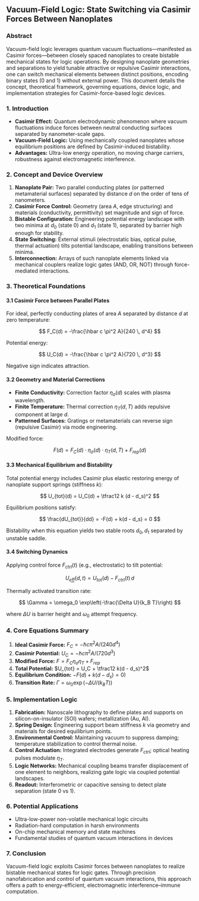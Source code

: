 ## Vacuum-Field Logic: State Switching via Casimir Forces Between Nanoplates

### Abstract

Vacuum-field logic leverages quantum vacuum fluctuations—manifested as Casimir forces—between closely spaced nanoplates to create bistable mechanical states for logic operations. By designing nanoplate geometries and separations to yield tunable attractive or repulsive Casimir interactions, one can switch mechanical elements between distinct positions, encoding binary states (0 and 1) without external power. This document details the concept, theoretical framework, governing equations, device logic, and implementation strategies for Casimir-force-based logic devices.

### 1. Introduction

* **Casimir Effect:** Quantum electrodynamic phenomenon where vacuum fluctuations induce forces between neutral conducting surfaces separated by nanometer-scale gaps.
* **Vacuum-Field Logic:** Using mechanically coupled nanoplates whose equilibrium positions are defined by Casimir-induced bistability.
* **Advantages:** Ultra-low energy operation, no moving charge carriers, robustness against electromagnetic interference.

### 2. Concept and Device Overview

1. **Nanoplate Pair:** Two parallel conducting plates (or patterned metamaterial surfaces) separated by distance $d$ on the order of tens of nanometers.
2. **Casimir Force Control:** Geometry (area $A$, edge structuring) and materials (conductivity, permittivity) set magnitude and sign of force.
3. **Bistable Configuration:** Engineering potential energy landscape with two minima at $d_0$ (state 0) and $d_1$ (state 1), separated by barrier high enough for stability.
4. **State Switching:** External stimuli (electrostatic bias, optical pulse, thermal actuation) tilts potential landscape, enabling transitions between minima.
5. **Interconnection:** Arrays of such nanoplate elements linked via mechanical couplers realize logic gates (AND, OR, NOT) through force-mediated interactions.

### 3. Theoretical Foundations

#### 3.1 Casimir Force between Parallel Plates

For ideal, perfectly conducting plates of area $A$ separated by distance $d$ at zero temperature:

$$
F_C(d) = -\frac{\hbar c \pi^2 A}{240 \, d^4}
$$

Potential energy:

$$
U_C(d) = -\frac{\hbar c \pi^2 A}{720 \, d^3}
$$

Negative sign indicates attraction.

#### 3.2 Geometry and Material Corrections

* **Finite Conductivity:** Correction factor $\eta_{\sigma}(d)$ scales with plasma wavelength.
* **Finite Temperature:** Thermal correction $\eta_T(d, T)$ adds repulsive component at large $d$.
* **Patterned Surfaces:** Gratings or metamaterials can reverse sign (repulsive Casimir) via mode engineering.

Modified force:

$$
F(d) = F_C(d) \cdot \eta_{\sigma}(d) \cdot \eta_T(d,T) + F_{rep}(d)
$$

#### 3.3 Mechanical Equilibrium and Bistability

Total potential energy includes Casimir plus elastic restoring energy of nanoplate support springs (stiffness $k$):

$$
U_{tot}(d) = U_C(d) + \tfrac12 k (d - d_s)^2
$$

Equilibrium positions satisfy:

$$
\frac{dU_{tot}}{dd} = -F(d) + k(d - d_s) = 0
$$

Bistability when this equation yields two stable roots $d_0, d_1$ separated by unstable saddle.

#### 3.4 Switching Dynamics

Applying control force $F_{ctrl}(t)$ (e.g., electrostatic) to tilt potential:

$$
U_{eff}(d,t) = U_{tot}(d) - F_{ctrl}(t) \, d
$$

Thermally activated transition rate:

$$
\Gamma = \omega_0 \exp\left(-\frac{\Delta U}{k_B T}\right)
$$

where $\Delta U$ is barrier height and $\omega_0$ attempt frequency.

### 4. Core Equations Summary

1. **Ideal Casimir Force:** $F_C = -\hbar c \pi^2 A/(240 d^4)$
2. **Casimir Potential:** $U_C = -\hbar c \pi^2 A/(720 d^3)$
3. **Modified Force:** $F = F_C \eta_{\sigma}\eta_T + F_{rep}$
4. **Total Potential:** $U_{tot} = U_C + \tfrac12 k(d - d_s)^2$
5. **Equilibrium Condition:** $-F(d) + k(d - d_s) = 0)$
6. **Transition Rate:** $\Gamma = \omega_0 \exp(-\Delta U/(k_B T))$

### 5. Implementation Logic

1. **Fabrication:** Nanoscale lithography to define plates and supports on silicon-on-insulator (SOI) wafers; metallization (Au, Al).
2. **Spring Design:** Engineering support beam stiffness $k$ via geometry and materials for desired equilibrium points.
3. **Environmental Control:** Maintaining vacuum to suppress damping; temperature stabilization to control thermal noise.
4. **Control Actuation:** Integrated electrodes generate $F_{ctrl}$; optical heating pulses modulate $\eta_T$.
5. **Logic Networks:** Mechanical coupling beams transfer displacement of one element to neighbors, realizing gate logic via coupled potential landscapes.
6. **Readout:** Interferometric or capacitive sensing to detect plate separation (state 0 vs 1).

### 6. Potential Applications

* Ultra-low-power non-volatile mechanical logic circuits
* Radiation-hard computation in harsh environments
* On-chip mechanical memory and state machines
* Fundamental studies of quantum vacuum interactions in devices

### 7. Conclusion

Vacuum-field logic exploits Casimir forces between nanoplates to realize bistable mechanical states for logic gates. Through precision nanofabrication and control of quantum vacuum interactions, this approach offers a path to energy-efficient, electromagnetic interference–immune computation.

